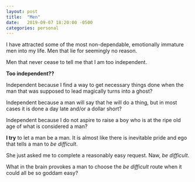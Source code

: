 ```yaml
---
layout: post
title:  "Men"
date:   2019-09-07 18:20:00 -0500
categories: personal
---
```

I have attracted some of the most non-dependable, emotionally immature men into my life. Men that lie for seemingly no reason. 

Men that never cease to tell me that I am too independent. 

**Too independent??**

Independent because I find a way to get necessary things done when the man that was supposed to lead magically turns into a ghost?

Independent because a man will say that he will do a thing, but in most cases it is done a day late and/or a dollar short?

Independent because I do not aspire to raise a boy who is at the ripe old age of what is considered a man?

**I try** to let a man be a man. It is almost like there is inevitable pride and ego that tells a man to *be difficult*.

She just asked me to complete a reasonably easy request. Naw, *be difficult*.

What in the brain provokes a man to choose the *be difficult* route when it could all be so goddam easy?




